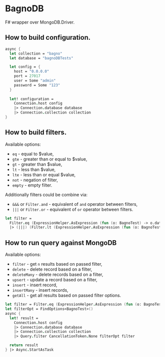 # BagnoDB

F# wrapper over MongoDB.Driver.

## How to build configuration.

```fsharp
async {
  let collection = "bagno"
  let database = "bagnoDBTests"

  let config = {
    host = "0.0.0.0"
    port = 27017
    user = Some "admin"
    password = Some "123"
  }
  
  let! configuration =
    Connection.host config
    |> Connection.database database
    |> Connection.collection collection
}
```

## How to build filters.

Available options:
- `eq` - equal to $value,
- `gte` - greater than or equal to $value,
- `gt` - greater than $value,
- `lt` - less than $value,
- `lte` - less than or equal $value,
- `not` - negation of filter,
- `empty` - empty filter.

Additionally filters could be combine via:
- `&&&` or `Filter.and` - equivalent of `and` operator between filters,
- `|||` or `Filter.or` - equivalent of `or` operator between filters.

```fsharp
let filter =
  Filter.eq (ExpressionHelper.AsExpression (fun (o: BagnoTest) -> o.data)) "Bagno"
  |> (|||) (Filter.lt (ExpressionHelper.AsExpression (fun (o: BagnoTest) -> o.value)) 2137)
```

## How to run query against MongoDB

Available options:
- `filter` - get `n` results based on passed filter,
- `delete` - delete record based on a filter,
- `deleteMany` - delete records based on a filter,
- `upsert` - update a record based on a filter,
- `insert` - insert record,
- `insertMany` - insert records,
- `getAll` - get all results based on passed filter options.

```fsharp
let filter = Filter.eq (ExpressionHelper.AsExpression (fun (o: BagnoTest) -> o.data)) "mango"
let filterOpt = FindOptions<BagnoTest>()
async {
  let! result =
    Connection.host config
    |> Connection.database database
    |> Connection.collection collection
    |> Query.filter CancellationToken.None filterOpt filter

  return result
} |> Async.StartAsTask
```

